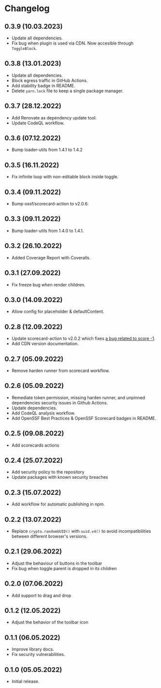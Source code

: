 # Changelog

## 0.3.9 (10.03.2023)

* Update all dependencies.
* Fix bug when plugin is used via CDN. Now accesible through `ToggleBlock`.

## 0.3.8 (13.01.2023)

* Update all dependencies.
* Block egress traffic in GitHub Actions.
* Add stability badge in README.
* Delete `yarn.lock` file to keep a single package manager.

## 0.3.7 (28.12.2022)

* Add Renovate as dependency update tool.
* Update CodeQL workflow.

## 0.3.6 (07.12.2022)

* Bump loader-utils from 1.4.1 to 1.4.2

## 0.3.5 (16.11.2022)

* Fix infinite loop with non-editable block inside toggle.

## 0.3.4 (09.11.2022)

* Bump ossf/scorecard-action to v2.0.6.

## 0.3.3 (09.11.2022)

* Bump loader-utils from 1.4.0 to 1.4.1.

## 0.3.2 (26.10.2022)

* Added Coverage Report with Coveralls.

## 0.3.1 (27.09.2022)

* Fix freeze bug when render children.

## 0.3.0 (14.09.2022)

* Allow config for placeholder & defaultContent.

## 0.2.8 (12.09.2022)

* Update scorecard-action to v2.0.2 which fixes [a bug related to score -1](https://github.com/ossf/scorecard-action/issues/895).
* Add CDN version documentation.

## 0.2.7 (05.09.2022)

* Remove harden runner from scorecard workflow.

## 0.2.6 (05.09.2022)

* Remediate token permission, missing harden runner, and unpinned dependencies security issues in Github Actions.
* Update dependencies.
* Add CodeQL analysis workflow.
* Add OpenSSF Best Practices & OpenSSF Scorecard badges in README.

## 0.2.5 (09.08.2022)

* Add scorecards actions

## 0.2.4 (25.07.2022)

* Add security policy to the repository
* Update packages with known security breaches

## 0.2.3 (15.07.2022)

* Add workflow for automatic publishing in npm.

## 0.2.2 (13.07.2022)

* Replace `crypto.randomUUID()` with `uuid.v4()` to avoid incompatibilities between different browser's versions.

## 0.2.1 (29.06.2022)

* Adjust the behaviour of buttons in the toolbar
* Fix bug when toggle parent is dropped in its children

## 0.2.0 (07.06.2022)

* Add support to drag and drop

## 0.1.2 (12.05.2022)

* Adjust the behavior of the toolbar icon

## 0.1.1 (06.05.2022)

* Improve library docs.
* Fix security vulnerabilities.

## 0.1.0 (05.05.2022)

* Initial release.
